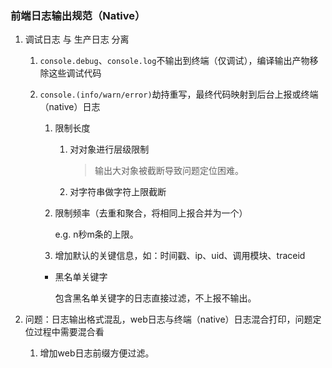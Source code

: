 ### 前端日志输出规范（Native）
1. 调试日志 与 生产日志 分离

    1. `console.debug`、`console.log`不输出到终端（仅调试），编译输出产物移除这些调试代码
    2. `console.(info/warn/error)`劫持重写，最终代码映射到后台上报或终端（native）日志

        1. 限制长度

            1. 对对象进行层级限制

                >输出大对象被截断导致问题定位困难。
            2. 对字符串做字符上限截断
        2. 限制频率（去重和聚合，将相同上报合并为一个）

            e.g. n秒m条的上限。
        3. 增加默认的关键信息，如：时间戳、ip、uid、调用模块、traceid

        - 黑名单关键字

            包含黑名单关键字的日志直接过滤，不上报不输出。
2. 问题：日志输出格式混乱，web日志与终端（native）日志混合打印，问题定位过程中需要混合看

    1. 增加web日志前缀方便过滤。
